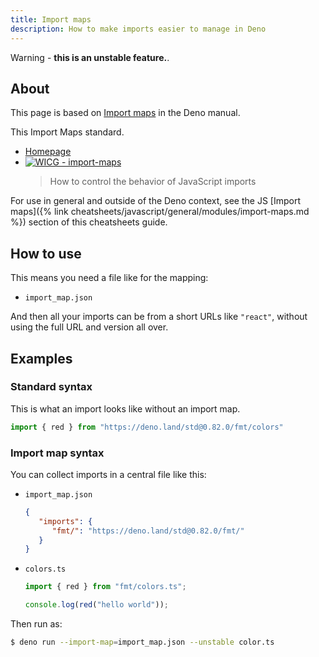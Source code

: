 ```yaml
---
title: Import maps
description: How to make imports easier to manage in Deno
---
```


Warning - **this is an unstable feature.**.

## About

This page is based on [Import maps](https://deno.land/manual/linking_to_external_code/import_maps) in the Deno manual.

This Import Maps standard.

- [Homepage](https://wicg.github.io/import-maps/)
- [![WICG - import-maps](https://img.shields.io/static/v1?label=WICG&message=import-maps&color=blue&logo=github)](https://github.com/WICG/import-maps)
    > How to control the behavior of JavaScript imports

For use in general and outside of the Deno context, see the JS [Import maps]({% link cheatsheets/javascript/general/modules/import-maps.md %}) section of this cheatsheets guide.


## How to use

This means you need a file like for the mapping:

- `import_map.json`

And then all your imports can be from a short URLs like `"react"`, without using the full URL and version all over.


## Examples

### Standard syntax

This is what an import looks like without an import map.

```typescript
import { red } from "https://deno.land/std@0.82.0/fmt/colors"
```

### Import map syntax

You can collect imports in a central file like this:

- `import_map.json`
    ```json
    {
       "imports": {
          "fmt/": "https://deno.land/std@0.82.0/fmt/"
       }
    }
    ```
- `colors.ts`
    ```typescript
    import { red } from "fmt/colors.ts";

    console.log(red("hello world"));
    ```

Then run as:

```sh
$ deno run --import-map=import_map.json --unstable color.ts
```
